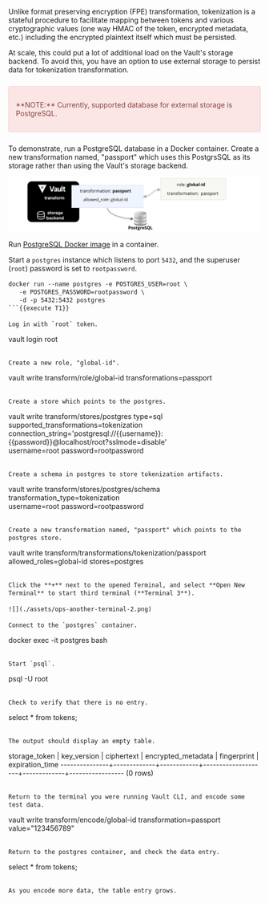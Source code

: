 Unlike format preserving encryption (FPE) transformation, tokenization is a stateful procedure to facilitate mapping between tokens and various cryptographic values (one way HMAC of the token, encrypted metadata, etc.) including the encrypted plaintext itself which must be persisted.

At scale, this could put a lot of additional load on the Vault's storage backend. To avoid this, you have an option to use external storage to persist data for tokenization transformation.

<div style="background-color:#fbe5e5; color:#864242; border:1px solid #f8cfcf; padding:1em; border-radius:3px; margin:24px 0;">
<p>
**NOTE:** Currently, supported database for external storage is PostgreSQL.
</p></div>

To demonstrate, run a PostgreSQL database in a Docker container. Create a new transformation named, "passport" which uses this PostgrsSQL as its storage rather than using the Vault's storage backend.

![Scenario](./assets/vault-tokenization-3.png)

Run [PostgreSQL Docker image](https://hub.docker.com/_/postgres) in a container.

Start a `postgres` instance which listens to port `5432`, and the superuser (`root`) password is set to `rootpassword`.

```
docker run --name postgres -e POSTGRES_USER=root \
   -e POSTGRES_PASSWORD=rootpassword \
   -d -p 5432:5432 postgres
```{{execute T1}}

Log in with `root` token.

```
vault login root
```{{execute T1}}

Create a new role, "global-id".

```
vault write transform/role/global-id transformations=passport
```{{execute T1}}

Create a store which points to the postgres.

```
vault write transform/stores/postgres type=sql supported_transformations=tokenization \
    connection_string='postgresql://{{username}}:{{password}}@localhost/root?sslmode=disable' \
    username=root password=rootpassword
```{{execute T1}}

Create a schema in postgres to store tokenization artifacts.

```
vault write transform/stores/postgres/schema transformation_type=tokenization \
    username=root password=rootpassword
```{{execute T1}}

Create a new transformation named, "passport" which points to the postgres store.

```
vault write transform/transformations/tokenization/passport \
    allowed_roles=global-id stores=postgres
```{{execute T1}}

Click the **+** next to the opened Terminal, and select **Open New Terminal** to start third terminal (**Terminal 3**).

![](./assets/ops-another-terminal-2.png)

Connect to the `postgres` container.

```
docker exec -it postgres bash
```{{execute T2}}

Start `psql`.

```
psql -U root
```{{execute T2}}

Check to verify that there is no entry.

```
select * from tokens;
```{{execute T2}}

The output should display an empty table.

```
storage_token | key_version | ciphertext | encrypted_metadata | fingerprint | expiration_time
---------------+-------------+------------+--------------------+-------------+-----------------
(0 rows)
```

Return to the terminal you were running Vault CLI, and encode some test data.

```
vault write transform/encode/global-id transformation=passport \
   value="123456789"
```{{execute T1}}

Return to the postgres container, and check the data entry.

```
select * from tokens;
```{{execute T1}}

As you encode more data, the table entry grows.

